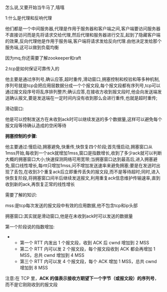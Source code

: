 怎么说,又要开始当牛马了,嘻嘻

1:什么是代理和反响代理

他们都是一个中间服务器,代理是作用于服务器和客户端之间,客户端要访问服务器不直接访问而是先将请求交给代理,然后代理和服务器进行交互,起到了隐藏客户端的效果,反向代理他是作用于服务端,客户端将请求发给反向代理.由他决定发给那个服务端,这可以做到负载均衡

因为mq,你还需要了解zookeeper和raft

2:tcp是如何保证可靠传入的

他主要是通过序列号,确认应答,超时重传,滑动窗口,拥塞控制和校验和等多种机制,序列号就是tcp会把应用层数据分成一个个报文段,每个报文段都有序列号,tcp可以通过报文段序号将乱序排列整齐;确认应答,在接收方收到报文段时,他会向发送端发送确认报文,要是发送端在一定时间内没有收到那么会进行重传,也就是超时重传;

滑动窗口:

他是可以控制发送方在未收到ack时可以继续发送的多个数据量,这样可以避免每个报文段等待确认造成的空闲等待

**拥塞控制的步骤:**

他主要通过:慢启动,拥塞避免,快重传,快恢复四个阶段;首先慢启动,拥塞窗口从1mss开始,每收到一个ack就增加1mss,窗口是指数增长,收到了多少ack就可以判断大概的拥塞窗口大小;快速探测网络可用宽带;当拥塞窗口达到最高后,进入拥塞避免,窗口线性增长,每rtt只增加1mss,问不增加发送速率来避免拥塞;要是在发送时出现了丢包,在收到3个重复ack后立即重传丢失的报文段,而不是等待超时;同时,进入快恢复阶段,将拥塞窗口间半后继续发送报文,利用重复ack信息维护传输速率,直到收到新的ack,再恢复正常的线性增长

需要了解的知识:

mss:是tcp每次发送的报文段中有效的应用数据,他不包含tcp和ip头部

拥塞窗口:其实就是滑动窗口,他是在未收到ack时可以发送的数据量

第一个阶段说的指数增加:

- - 第一个 RTT 内发出 1 个报文段，收到 ACK 后 cwnd 增加到 2 MSS
  - 第二个 RTT 内可以发 2 个报文段，每个报文段收到 ACK 都会再增加 1 MSS，总共 cwnd 增加到 4 MSS
  - 第三个 RTT 内可以发 4 个报文段，每个 ACK 增加 1 MSS，总共 cwnd 增加到 8 MSS

注意:在 TCP 里，**ACK 的值表示接收方期望下一个字节（或报文段）的序列号**，而不是它刚刚收到的报文段






